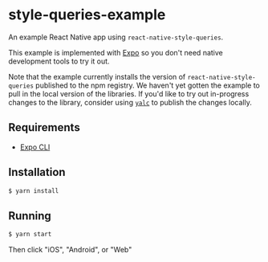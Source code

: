 # style-queries-example

An example React Native app using `react-native-style-queries`.

This example is implemented with [Expo](https://expo.dev) so you don't need native development tools to try it out.

Note that the example currently installs the version of `react-native-style-queries` published to the npm registry. We haven't yet gotten the example to pull in the local version of the libraries. If you'd like to try out in-progress changes to the library, consider using [`yalc`](https://github.com/wclr/yalc) to publish the changes locally.

## Requirements

- [Expo CLI](https://docs.expo.dev/get-started/installation/)

## Installation

```bash
$ yarn install
```

## Running

```bash
$ yarn start
```

Then click "iOS", "Android", or "Web"
